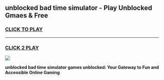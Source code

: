 
## unblocked bad time simulator - Play Unblocked Gmaes & Free
<h3>
<a href="https://news.freeplayer.one?title=unblocked_bad_time_simulator&ref=16F">CLICK TO PLAY</a></h3>
<hr>

<h3>
<a href="https://news.freeplayer.one?title=unblocked_bad_time_simulator&ref=16F">CLICK 2 PLAY</a>
  
</h3>

<a href="https://news.freeplayer.one?title=unblocked_bad_time_simulator&ref=16F/"><img src="https://clearcache.store/games.png"></a>


**unblocked bad time simulator games unblocked: Your Gateway to Fun and Accessible Online Gaming**
